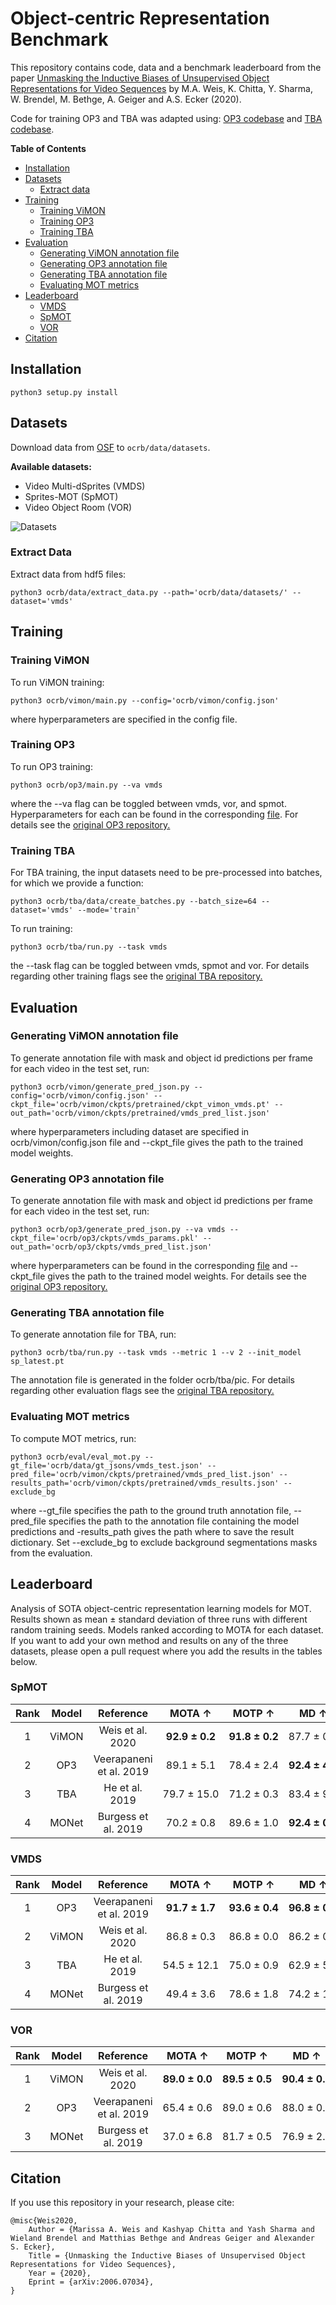 # Object-centric Representation Benchmark
This repository contains code, data and a benchmark leaderboard from the paper [Unmasking the Inductive Biases of Unsupervised Object Representations for Video Sequences](https://arxiv.org/abs/2006.07034) by M.A. Weis, K. Chitta, Y. Sharma, W. Brendel, M. Bethge, A. Geiger and A.S. Ecker (2020).

Code for training OP3 and TBA was adapted using: [OP3 codebase](https://github.com/jcoreyes/OP3) and [TBA codebase](https://github.com/zhen-he/tracking-by-animation).

__Table of Contents__
- [Installation](#installation)
- [Datasets](#datasets)
  * [Extract data](#extract-data)
- [Training](#training)
  * [Training ViMON](#training-vimon)
  * [Training OP3](#training-op3)
  * [Training TBA](#training-tba)
- [Evaluation](#evaluation)
  * [Generating ViMON annotation file](#generating-vimon-annotation-file)
  * [Generating OP3 annotation file](#generating-op3-annotation-file)
  * [Generating TBA annotation file](#generating-tba-annotation-file)
  * [Evaluating MOT metrics](#evaluating-mot-metrics)
- [Leaderboard](#leaderboard)
  * [VMDS](#vmds)
  * [SpMOT](#spmot)
  * [VOR](#vor)
- [Citation](#citation)


## Installation

```
python3 setup.py install
```


## Datasets

Download data from [OSF](https://osf.io/ua6sk/?view_only=70080c40f5e6467d90b83b2eb1f41907) to `ocrb/data/datasets`.

__Available datasets:__
- Video Multi-dSprites (VMDS)
- Sprites-MOT (SpMOT)
- Video Object Room (VOR)

![Datasets](example_dataset.png?raw=true "Title")



### Extract Data
Extract data from hdf5 files:
```
python3 ocrb/data/extract_data.py --path='ocrb/data/datasets/' --dataset='vmds'
```
    
    
## Training
### Training ViMON
To run ViMON training:
```
python3 ocrb/vimon/main.py --config='ocrb/vimon/config.json'
```
where hyperparameters are specified in the config file.

### Training OP3
To run OP3 training:
```
python3 ocrb/op3/main.py --va vmds
```
where the --va flag can be toggled between vmds, vor, and spmot. Hyperparameters for each can be found in the corresponding [file](https://github.com/ecker-lab/object-centric-representation-benchmark/blob/master/ocrb/op3/exp_variants/variants.py). For details see the [original OP3 repository.](https://github.com/jcoreyes/OP3)


### Training TBA
For TBA training, the input datasets need to be pre-processed into batches, for which we provide a function:
```
python3 ocrb/tba/data/create_batches.py --batch_size=64 --dataset='vmds' --mode='train'
```
To run training:
```
python3 ocrb/tba/run.py --task vmds
```
the --task flag can be toggled between vmds, spmot and vor. For details regarding other training flags see the [original TBA repository.](https://github.com/zhen-he/tracking-by-animation)

    
## Evaluation
### Generating ViMON annotation file
To generate annotation file with mask and object id predictions per frame for each video in the test set, run:
```
python3 ocrb/vimon/generate_pred_json.py --config='ocrb/vimon/config.json' --ckpt_file='ocrb/vimon/ckpts/pretrained/ckpt_vimon_vmds.pt' --out_path='ocrb/vimon/ckpts/pretrained/vmds_pred_list.json'
```
where hyperparameters including dataset are specified in ocrb/vimon/config.json file and --ckpt_file gives the path to the trained model weights.

### Generating OP3 annotation file
To generate annotation file with mask and object id predictions per frame for each video in the test set, run:
```
python3 ocrb/op3/generate_pred_json.py --va vmds --ckpt_file='ocrb/op3/ckpts/vmds_params.pkl' --out_path='ocrb/op3/ckpts/vmds_pred_list.json'
```
where hyperparameters can be found in the corresponding [file](https://github.com/ecker-lab/object-centric-representation-benchmark/blob/master/ocrb/op3/exp_variants/variants.py) and --ckpt_file gives the path to the trained model weights. For details see the [original OP3 repository.](https://github.com/jcoreyes/OP3)


### Generating TBA annotation file
To generate annotation file for TBA, run:
```
python3 ocrb/tba/run.py --task vmds --metric 1 --v 2 --init_model sp_latest.pt
```
The annotation file is generated in the folder ocrb/tba/pic. For details regarding other evaluation flags see the [original TBA repository.](https://github.com/zhen-he/tracking-by-animation)


### Evaluating MOT metrics
To compute MOT metrics, run:
```
python3 ocrb/eval/eval_mot.py --gt_file='ocrb/data/gt_jsons/vmds_test.json' --pred_file='ocrb/vimon/ckpts/pretrained/vmds_pred_list.json' --results_path='ocrb/vimon/ckpts/pretrained/vmds_results.json' --exclude_bg
```
where --gt_file specifies the path to the ground truth annotation file, --pred_file specifies the path to the annotation file containing the model predictions and -results_path gives the path where to save the result dictionary. Set --exclude_bg to exclude background segmentations masks from the evaluation.


## Leaderboard
Analysis of SOTA object-centric representation learning models for MOT. Results shown as mean ± standard deviation of three runs with different random training seeds. Models ranked according to MOTA for each dataset.
If you want to add your own method and results on any of the three datasets, please open a pull request where you add the results in the tables below. 


### SpMOT

Rank | Model | Reference | MOTA &uarr; | MOTP &uarr; | MD &uarr; | MT &uarr; | Match &uarr; | Miss &darr; | ID S. &darr; | FPs &darr; | MSE &darr; |
:---:|:------:|:---------:|:-------:|:-------:|:-------:|:-------:|:-------:|:-------:|:-------:|:-------:|:-------:|
1 | ViMON | Weis et al. 2020 | **92.9&nbsp;±&nbsp;0.2** | **91.8&nbsp;±&nbsp;0.2** | 87.7&nbsp;±&nbsp;0.8 | 87.2&nbsp;±&nbsp;0.8 | 95.0&nbsp;±&nbsp;0.2 | 4.8&nbsp;±&nbsp;0.2 | **0.2&nbsp;±&nbsp;0.0** | **2.1&nbsp;±&nbsp;0.1** | **11.1&nbsp;±&nbsp;0.6** |
2 | OP3 | Veerapaneni et al. 2019 | 89.1&nbsp;±&nbsp;5.1 | 78.4&nbsp;±&nbsp;2.4 | **92.4&nbsp;±&nbsp;4.0** | **91.8&nbsp;±&nbsp;3.8** | **95.9&nbsp;±&nbsp;2.2** | **3.7&nbsp;±&nbsp;2.2** | 0.4&nbsp;±&nbsp;0.0 | 6.8&nbsp;±&nbsp;2.9 | 13.3&nbsp;±&nbsp;11.9 |
3 | TBA | He et al. 2019 | 79.7&nbsp;±&nbsp;15.0 | 71.2&nbsp;±&nbsp;0.3 | 83.4&nbsp;±&nbsp;9.7 | 80.0&nbsp;±&nbsp;13.6 | 87.8&nbsp;±&nbsp;9.0 | 9.6&nbsp;±&nbsp;6.0 | 2.6&nbsp;±&nbsp;3.0 | 8.1&nbsp;±&nbsp;6.0 | 11.9&nbsp;±&nbsp;1.9 |
4 | MONet | Burgess et al. 2019 | 70.2&nbsp;±&nbsp;0.8 | 89.6&nbsp;±&nbsp;1.0 | **92.4&nbsp;±&nbsp;0.6** | 50.4&nbsp;±&nbsp;2.4 | 75.3&nbsp;±&nbsp;1.3 | 4.4&nbsp;±&nbsp;0.4 | 20.3&nbsp;±&nbsp;1.6 | 5.1&nbsp;±&nbsp;0.5 | 13.0&nbsp;±&nbsp;2.0 |


### VMDS

Rank | Model | Reference | MOTA &uarr; | MOTP &uarr; | MD &uarr; | MT &uarr; | Match &uarr; | Miss &darr; | ID S. &darr; | FPs &darr; | MSE &darr; |
:---:|:------:|:---------:|:-------:|:-------:|:-------:|:-------:|:-------:|:-------:|:-------:|:-------:|:-------:|
1 | OP3 | Veerapaneni et al. 2019 | **91.7&nbsp;±&nbsp;1.7** | **93.6&nbsp;±&nbsp;0.4** | **96.8&nbsp;±&nbsp;0.5** | **96.3&nbsp;±&nbsp;0.4** | **97.8&nbsp;±&nbsp;0.1** | **2.0&nbsp;±&nbsp;0.1** | **0.2&nbsp;±&nbsp;0.0** | 6.1&nbsp;±&nbsp;1.5 |**4.3&nbsp;±&nbsp;0.2** |
2 | ViMON | Weis et al. 2020 | 86.8&nbsp;±&nbsp;0.3 | 86.8&nbsp;±&nbsp;0.0 | 86.2&nbsp;±&nbsp;0.3 | 85.0&nbsp;±&nbsp;0.3 | 92.3&nbsp;±&nbsp;0.2 | 7.0&nbsp;±&nbsp;0.2 | 0.7&nbsp;±&nbsp;0.0 | **5.5&nbsp;±&nbsp;0.1** | 10.7&nbsp;±&nbsp;0.1 |
3 | TBA | He et al. 2019 | 54.5&nbsp;±&nbsp;12.1 | 75.0&nbsp;±&nbsp;0.9 | 62.9&nbsp;±&nbsp;5.9 | 58.3&nbsp;±&nbsp;6.1 | 75.9&nbsp;±&nbsp;4.3 | 21.0&nbsp;±&nbsp;4.2 | 3.2&nbsp;±&nbsp;0.3 | 21.4&nbsp;±&nbsp;7.8 | 28.1&nbsp;±&nbsp;2.0 |
4 | MONet | Burgess et al. 2019 | 49.4&nbsp;±&nbsp;3.6 | 78.6&nbsp;±&nbsp;1.8 | 74.2&nbsp;±&nbsp;1.7 | 35.7&nbsp;±&nbsp;0.8 | 66.7&nbsp;±&nbsp;0.7 | 13.6&nbsp;±&nbsp;1.0 | 19.7&nbsp;±&nbsp;0.6 | 17.2&nbsp;±&nbsp;3.1 | 22.2&nbsp;±&nbsp;2.2 |


### VOR

Rank | Model | Reference | MOTA &uarr; | MOTP &uarr; | MD &uarr; | MT &uarr; | Match &uarr; | Miss &darr; | ID S. &darr; | FPs &darr; | MSE &darr; |
:---:|:------:|:---------:|:-------:|:-------:|:-------:|:-------:|:-------:|:-------:|:-------:|:-------:|:-------:|
1 | ViMON | Weis et al. 2020 | **89.0&nbsp;±&nbsp;0.0** | **89.5&nbsp;±&nbsp;0.5** | **90.4&nbsp;±&nbsp;0.5** | **90.0&nbsp;±&nbsp;0.4** | **93.2&nbsp;±&nbsp;0.4** | **6.5&nbsp;±&nbsp;0.4** | **0.3&nbsp;±&nbsp;0.0** | **4.2&nbsp;±&nbsp;0.4** | 6.4&nbsp;±&nbsp;0.6 |
2 | OP3 | Veerapaneni et al. 2019 | 65.4&nbsp;±&nbsp;0.6 | 89.0&nbsp;±&nbsp;0.6 | 88.0&nbsp;±&nbsp;0.6 | 85.4&nbsp;±&nbsp;0.5 | 90.7&nbsp;±&nbsp;0.3 | 8.2&nbsp;±&nbsp;0.4 | 1.1&nbsp;±&nbsp;0.2 | 25.3&nbsp;±&nbsp;0.6 | **3.0&nbsp;±&nbsp;0.1** |
3 | MONet | Burgess et al. 2019 | 37.0&nbsp;±&nbsp;6.8 | 81.7&nbsp;±&nbsp;0.5 | 76.9&nbsp;±&nbsp;2.2 | 37.3&nbsp;±&nbsp;7.8 | 64.4&nbsp;±&nbsp;5.0 | 15.8&nbsp;±&nbsp;1.6 | 19.8&nbsp;±&nbsp;3.5 | 27.4&nbsp;±&nbsp;2.3 | 12.2&nbsp;±&nbsp;1.4 |


## Citation

If you use this repository in your research, please cite:
```
@misc{Weis2020,
    Author = {Marissa A. Weis and Kashyap Chitta and Yash Sharma and Wieland Brendel and Matthias Bethge and Andreas Geiger and Alexander S. Ecker},
    Title = {Unmasking the Inductive Biases of Unsupervised Object Representations for Video Sequences},
    Year = {2020},
    Eprint = {arXiv:2006.07034},
}
```
